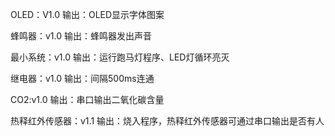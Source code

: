 OLED：V1.0
输出：OLED显示字体图案

蜂鸣器：v1.0
输出：蜂鸣器发出声音

最小系统：v1.0
输出：运行跑马灯程序、LED灯循环亮灭

继电器：v1.0
输出：间隔500ms连通

CO2:v1.0
输出：串口输出二氧化碳含量

热释红外传感器：v1.1
输出：烧入程序，热释红外传感器可通过串口输出是否有人